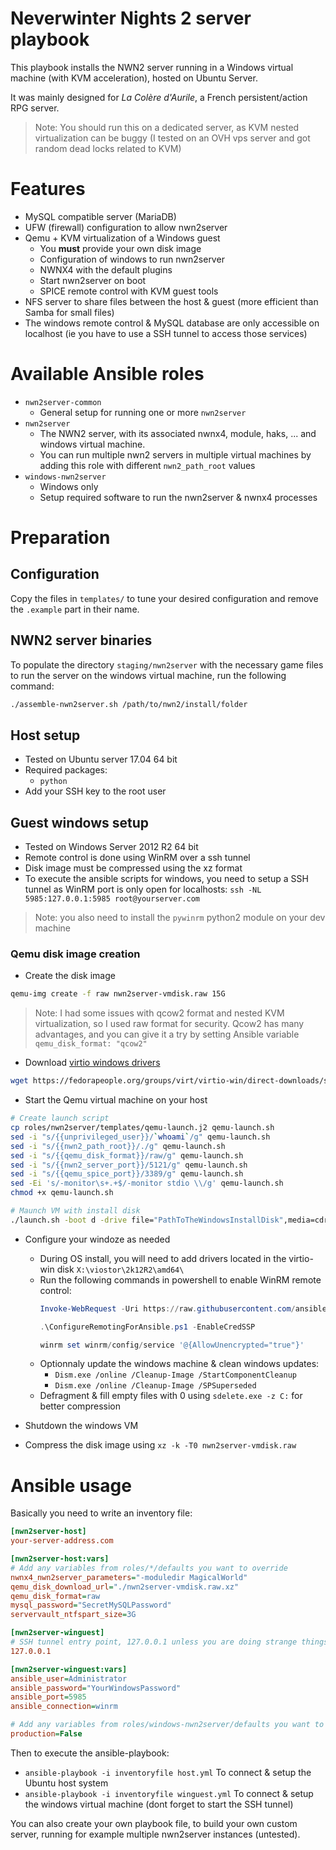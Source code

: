 
# Neverwinter Nights 2 server playbook

This playbook installs the NWN2 server running in a Windows virtual machine (with KVM acceleration), hosted on Ubuntu Server.

It was mainly designed for _La Colère d'Aurile_, a French persistent/action RPG server.

> Note: You should run this on a dedicated server, as KVM nested virtualization can be buggy (I tested on an OVH vps server and got random dead locks related to KVM) 


# Features
- MySQL compatible server (MariaDB)
- UFW (firewall) configuration to allow nwn2server
- Qemu + KVM virtualization of a Windows guest
    + You __must__ provide your own disk image
    + Configuration of windows to run nwn2server
    + NWNX4 with the default plugins
    + Start nwn2server on boot
    + SPICE remote control with KVM guest tools
- NFS server to share files between the host & guest (more efficient than Samba for small files)
- The windows remote control & MySQL database are only accessible on localhost (ie you have to use a SSH tunnel to access those services)


# Available Ansible roles

- `nwn2server-common`
    + General setup for running one or more `nwn2server`
- `nwn2server`
    + The NWN2 server, with its associated nwnx4, module, haks, ... and windows virtual machine.
    + You can run multiple nwn2 servers in multiple virtual machines by adding this role with different `nwn2_path_root` values
- `windows-nwn2server`
    + Windows only
    + Setup required software to run the nwn2server & nwnx4 processes


# Preparation

## Configuration
Copy the files in `templates/` to tune your desired configuration and remove the `.example` part in their name.


## NWN2 server binaries
To populate the directory `staging/nwn2server` with the necessary game files to run the server on the windows virtual machine, run the following command:
```sh
./assemble-nwn2server.sh /path/to/nwn2/install/folder
```



## Host setup

- Tested on Ubuntu server 17.04 64 bit
- Required packages:
    + `python`
- Add your SSH key to the root user

## Guest windows setup

- Tested on Windows Server 2012 R2 64 bit
- Remote control is done using WinRM over a ssh tunnel
- Disk image must be compressed using the xz format
- To execute the ansible scripts for windows, you need to setup a SSH tunnel as WinRM port is only open for localhosts: `ssh -NL 5985:127.0.0.1:5985 root@yourserver.com`

> Note: you also need to install the `pywinrm` python2 module on your dev machine

### Qemu disk image creation

- Create the disk image
```sh
qemu-img create -f raw nwn2server-vmdisk.raw 15G
```

> Note: I had some issues with qcow2 format and nested KVM virtualization, so I used raw format for security. Qcow2 has many advantages, and you can give it a try by setting Ansible variable `qemu_disk_format: "qcow2"`

- Download [virtio windows drivers](https://fedoraproject.org/wiki/Windows_Virtio_Drivers#Direct_download)
```sh
wget https://fedorapeople.org/groups/virt/virtio-win/direct-downloads/stable-virtio/virtio-win.iso
```

- Start the Qemu virtual machine on your host
```sh
# Create launch script
cp roles/nwn2server/templates/qemu-launch.j2 qemu-launch.sh
sed -i "s/{{unprivileged_user}}/`whoami`/g" qemu-launch.sh
sed -i "s/{{nwn2_path_root}}/./g" qemu-launch.sh
sed -i "s/{{qemu_disk_format}}/raw/g" qemu-launch.sh
sed -i "s/{{nwn2_server_port}}/5121/g" qemu-launch.sh
sed -i "s/{{qemu_spice_port}}/3389/g" qemu-launch.sh
sed -Ei 's/-monitor\s+.+$/-monitor stdio \\/g' qemu-launch.sh
chmod +x qemu-launch.sh

# Maunch VM with install disk
./launch.sh -boot d -drive file="PathToTheWindowsInstallDisk",media=cdrom -drive file=virtio-win.iso,media=cdrom
```

- Configure your windoze as needed
    + During OS install, you will need to add drivers located in the virtio-win disk `X:\viostor\2k12R2\amd64\`
    + Run the following commands in powershell to enable WinRM remote control:
      ```powershell
      Invoke-WebRequest -Uri https://raw.githubusercontent.com/ansible/ansible/devel/examples/scripts/ConfigureRemotingForAnsible.ps1 -OutFile ConfigureRemotingForAnsible.ps1

      .\ConfigureRemotingForAnsible.ps1 -EnableCredSSP

      winrm set winrm/config/service '@{AllowUnencrypted="true"}'
      ```
    + Optionnaly update the windows machine & clean windows updates:
        * `Dism.exe /online /Cleanup-Image /StartComponentCleanup`
        * `Dism.exe /online /Cleanup-Image /SPSuperseded`
    + Defragment & fill empty files with 0 using `sdelete.exe -z C:` for better compression

- Shutdown the windows VM
- Compress the disk image using `xz -k -T0 nwn2server-vmdisk.raw`


# Ansible usage

Basically you need to write an inventory file:

```ini
[nwn2server-host]
your-server-address.com

[nwn2server-host:vars]
# Add any variables from roles/*/defaults you want to override
nwnx4_nwn2server_parameters="-moduledir MagicalWorld"
qemu_disk_download_url="./nwn2server-vmdisk.raw.xz"
qemu_disk_format=raw
mysql_password="SecretMySQLPassword"
servervault_ntfspart_size=3G

[nwn2server-winguest]
# SSH tunnel entry point, 127.0.0.1 unless you are doing strange things :)
127.0.0.1

[nwn2server-winguest:vars]
ansible_user=Administrator
ansible_password="YourWindowsPassword"
ansible_port=5985
ansible_connection=winrm

# Add any variables from roles/windows-nwn2server/defaults you want to override
production=False
```

Then to execute the ansible-playbook:
- `ansible-playbook -i inventoryfile host.yml` To connect & setup the Ubuntu host system
- `ansible-playbook -i inventoryfile winguest.yml` To connect & setup the windows virtual machine (dont forget to start the SSH tunnel)


You can also create your own playbook file, to build your own custom server, running for example multiple nwn2server instances (untested).
